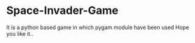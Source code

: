 # Space-Invader-Game
It is a python  based game in which pygam module have been used
Hope you like it..
